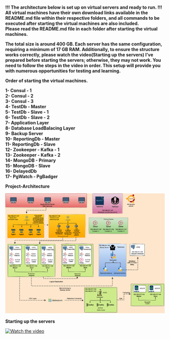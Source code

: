 
  **!!! The architecture below is set up on virtual servers and ready to run. !!!  All virtual machines have their own download links available in the README.md file within their respective folders, and all commands to be executed after starting the virtual machines are also included.** <br />
   **Please read the README.md file in each folder after starting the virtual machines.** <br />

**The total size is around 400 GB. Each server has the same configuration, requiring a minimum of 17 GB RAM. Additionally, to ensure the structure works correctly, please watch the video(Starting up the servers) I’ve prepared before starting the servers; otherwise, they may not work. You need to follow the steps in the video in order. This setup will provide you with numerous opportunities for testing and learning.**
   
   **Order of starting the virtual machines.** <br />
   
   **1- Consul - 1 <br />
   2- Consul - 2 <br />
   3- Consul - 3 <br />
   4- TestDb - Master <br />
   5- TestDb - Slave - 1 <br />
   6- TestDb - Slave - 2 <br />
   7- Application Layer <br />
   8- Database LoadBalacing Layer <br />
   9- Backup Server <br />
   10- ReportingDb - Master <br />
   11- ReportingDb - Slave <br />
   12- Zookeeper - Kafka - 1 <br />
   13- Zookeeper - Kafka - 2 <br />
   14- MongoDB - Primary <br />
   15- MongoDB - Slave <br /> 
   16- DelayedDb <br />
   17- PgWatch - PgBadger <br />**

   
 **Project-Architecture** <br />
 
![](https://github.com/ProxySeer/PostgresLab/blob/main/Project-Architecture/Architecture.gif)

 **Starting up the servers** <br />

[![Watch the video](https://i.hizliresim.com/2o2po04.PNG)](https://www.youtube.com/watch?v=A_PDvBk6i7Y)

  

